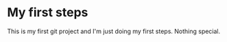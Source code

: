 # My first steps

This is my first git project and I'm just doing my first steps. Nothing special.  
